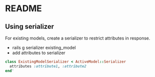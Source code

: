 # README

## Using serializer

For existing models, create a serializer to restrict attributes in response.
* rails g serializer existing_model
* add attributes to serializer
``` ruby
class ExistingModelSerializer < ActiveModel::Serializer
  attributes :attribute1, :attribute2
end'
